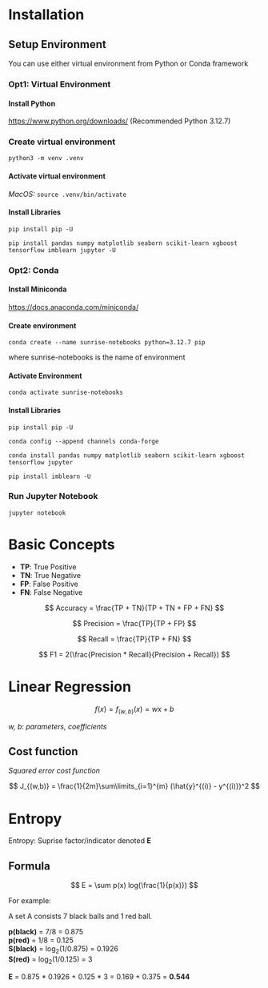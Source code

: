 # Installation
## Setup Environment
You can use either virtual environment from Python or Conda framework
### Opt1: Virtual Environment
#### Install Python
https://www.python.org/downloads/
(Recommended Python 3.12.7)
### Create virtual environment
```
python3 -m venv .venv
```
#### Activate virtual environment
*MacOS:* ```source .venv/bin/activate```
#### Install Libraries
```
pip install pip -U
```
```
pip install pandas numpy matplotlib seaborn scikit-learn xgboost tensorflow imblearn jupyter -U
```
### Opt2: Conda
#### Install Miniconda
https://docs.anaconda.com/miniconda/
#### Create environment
```
conda create --name sunrise-notebooks python=3.12.7 pip
```
where sunrise-notebooks is the name of environment
#### Activate Environment
```
conda activate sunrise-notebooks
```
#### Install Libraries
```
pip install pip -U
```
```
conda config --append channels conda-forge
```
```
conda install pandas numpy matplotlib seaborn scikit-learn xgboost tensorflow jupyter 
```
```
pip install imblearn -U 
```
### Run Jupyter Notebook
```
jupyter notebook
```
# Basic Concepts
- **TP**: True Positive
- **TN**: True Negative
- **FP**: False Positive
- **FN**: False Negative

$$ Accuracy = \frac{TP + TN}{TP + TN + FP + FN} $$

$$ Precision = \frac{TP}{TP + FP} $$

$$ Recall = \frac{TP}{TP + FN} $$

$$ F1 = 2(\frac{Precision * Recall}{Precision + Recall}) $$

# Linear Regression

$$ f(x) = f_{(w,b)}(x) = wx + b $$

*w, b: parameters, coefficients*

## Cost function
*Squared error cost function*

$$ J_{(w,b)} = \frac{1}{2m}\sum\limits_{i=1}^{m} (\hat{y}^{(i)} - y^{(i)})^2 $$

# Entropy
Entropy: Suprise factor/indicator denoted **E**
## Formula
$$ E = \sum p(x) log(\frac{1}{p(x)}) $$

For example:

A set A consists 7 black balls and 1 red ball.

**p(black)** = 7/8 = 0.875 <br/>
**p(red)** = 1/8 = 0.125 <br/>
**S(black)** = log<sub>2</sub>(1/0.875) = 0.1926 <br/>
**S(red)** = log<sub>2</sub>(1/0.125) = 3

**E** = 0.875 * 0.1926 + 0.125 * 3 = 0.169 + 0.375 = **0.544**
